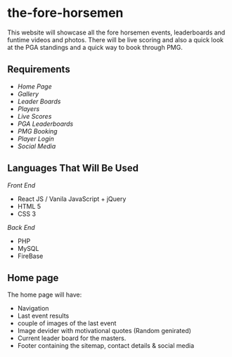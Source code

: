 # the-fore-horsemen

This website will showcase all the fore horsemen events, leaderboards and funtime videos and photos. There will be live scoring and also a quick look at the PGA standings and a quick way to book through PMG.

## Requirements

* *Home Page*
* *Gallery*
* *Leader Boards*
* *Players*
* *Live Scores*
* *PGA Leaderboards*
* *PMG Booking*
* *Player Login*
* *Social Media*

## Languages That Will Be Used

*Front End*
* React JS / Vanila JavaScript + jQuery
* HTML 5
* CSS 3

*Back End*
* PHP
* MySQL
* FireBase

## Home page

The home page will have:

* Navigation
* Last event results
* couple of images of the last event
* Image devider with motivational quotes (Random genirated)
* Current leader board for the masters.
* Footer containing the sitemap, contact details & social media